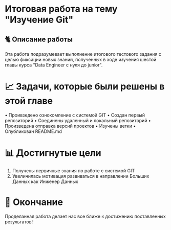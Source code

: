 # Итоговая работа на тему "Изучение Git"

## 🐈 Описание работы

Эта работа подразумевает выполнение итогового тестового задания с целью фиксации новых знаний, полученных в ходе изучения шестой главы курса "Data Engineer с нуля до junior".

# 📈 Задачи, которые были решены в этой главе

• Проивзедено ознокомление с системой GIT
• Создан первый репозиторий
• Соединены удаленный и локальный репозиторий
• Произведена отправка версий проектов
• Изучены ветки
• Опубликован README.md

# 📊 Достигнутые цели

1. Получены первичные знания по работе с системой GIT
2. Увеличилась мотивация развиваться в направлении Больших Данных как Инженер Данных

# 📜 Окончание

Проделанная работа делает нас все ближе к достижению поставленных результатов!